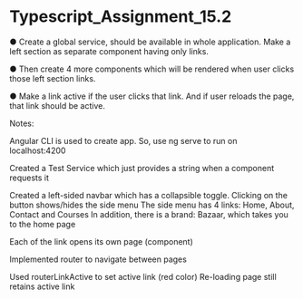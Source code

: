 # Typescript_Assignment_15.2


● Create a global service, should be available in whole application.
Make a left section as separate component having only links.

● Then create 4 more components which will be rendered when user clicks
those left section links.

● Make a link active if the user clicks that link.
And if user reloads the page, that link should be active.

Notes:


Angular CLI is used to create app. So, use ng serve to run on localhost:4200

Created a Test Service which just provides a string when a component requests it

Created a left-sided navbar which has a collapsible toggle.
Clicking on the button shows/hides the side menu
The side menu has 4 links: Home, About, Contact and Courses
In addition, there is a brand: Bazaar, which takes you to the home page

Each of the link opens its own page (component)

Implemented router to navigate between pages

Used routerLinkActive to set active link (red color)
Re-loading page still retains active link
